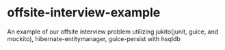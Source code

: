 offsite-interview-example
=========================

An example of our offsite interview problem utilizing jukito(junit, guice, and mockito), hibernate-entitymanager, guice-persist with hsqldb
